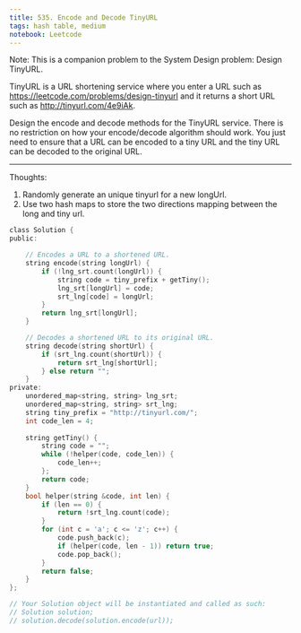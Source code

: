 ```yaml
---
title: 535. Encode and Decode TinyURL
tags: hash table, medium
notebook: Leetcode
---
```


Note: This is a companion problem to the System Design problem: Design TinyURL.

TinyURL is a URL shortening service where you enter a URL such as https://leetcode.com/problems/design-tinyurl and it returns a short URL such as http://tinyurl.com/4e9iAk.

Design the encode and decode methods for the TinyURL service. There is no restriction on how your encode/decode algorithm should work. You just need to ensure that a URL can be encoded to a tiny URL and the tiny URL can be decoded to the original URL.

----------
Thoughts:
1. Randomly generate an unique tinyurl for a new longUrl.
2. Use two hash maps to store the two directions mapping between the long and tiny url.

```c
class Solution {
public:

    // Encodes a URL to a shortened URL.
    string encode(string longUrl) {
        if (!lng_srt.count(longUrl)) {
            string code = tiny_prefix + getTiny();
            lng_srt[longUrl] = code;
            srt_lng[code] = longUrl;
        }
        return lng_srt[longUrl];
    }

    // Decodes a shortened URL to its original URL.
    string decode(string shortUrl) {
        if (srt_lng.count(shortUrl)) {
            return srt_lng[shortUrl];
        } else return "";
    }
private:
    unordered_map<string, string> lng_srt;
    unordered_map<string, string> srt_lng;
    string tiny_prefix = "http://tinyurl.com/";
    int code_len = 4;
    
    string getTiny() {
        string code = "";
        while (!helper(code, code_len)) {
            code_len++;
        };
        return code;
    }
    bool helper(string &code, int len) {
        if (len == 0) {
            return !srt_lng.count(code);
        }
        for (int c = 'a'; c <= 'z'; c++) {
            code.push_back(c);
            if (helper(code, len - 1)) return true;
            code.pop_back();
        }
        return false;
    }
};

// Your Solution object will be instantiated and called as such:
// Solution solution;
// solution.decode(solution.encode(url));
```